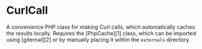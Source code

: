 # CurlCall

A convenience PHP class for making Curl calls, which automatically caches the results locally.  Requires the [PhpCache][1] class, which can be imported using [giternal][2] or by manually placing it within the `externals` directory.